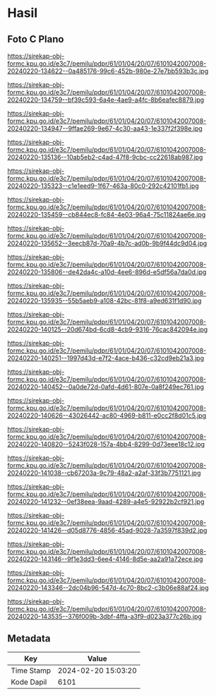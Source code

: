 # Hasil

## Foto C Plano

https://sirekap-obj-formc.kpu.go.id/e3c7/pemilu/pdpr/61/01/04/20/07/6101042007008-20240220-134622--0a485176-99c6-452b-980e-27e7bb593b3c.jpg

https://sirekap-obj-formc.kpu.go.id/e3c7/pemilu/pdpr/61/01/04/20/07/6101042007008-20240220-134759--bf39c593-6a4e-4ae9-a4fc-8b6eafec8879.jpg

https://sirekap-obj-formc.kpu.go.id/e3c7/pemilu/pdpr/61/01/04/20/07/6101042007008-20240220-134947--9ffae269-9e67-4c30-aa43-1e337f2f398e.jpg

https://sirekap-obj-formc.kpu.go.id/e3c7/pemilu/pdpr/61/01/04/20/07/6101042007008-20240220-135136--10ab5eb2-c4ad-47f8-9cbc-cc22618ab987.jpg

https://sirekap-obj-formc.kpu.go.id/e3c7/pemilu/pdpr/61/01/04/20/07/6101042007008-20240220-135323--c1e1eed9-1f67-463a-80c0-292c42101fb1.jpg

https://sirekap-obj-formc.kpu.go.id/e3c7/pemilu/pdpr/61/01/04/20/07/6101042007008-20240220-135459--cb844ec8-fc84-4e03-96a4-75c11824ae6e.jpg

https://sirekap-obj-formc.kpu.go.id/e3c7/pemilu/pdpr/61/01/04/20/07/6101042007008-20240220-135652--3eecb87d-70a9-4b7c-ad0b-9b9f44dc9d04.jpg

https://sirekap-obj-formc.kpu.go.id/e3c7/pemilu/pdpr/61/01/04/20/07/6101042007008-20240220-135806--de42da4c-a10d-4ee6-896d-e5df56a7da0d.jpg

https://sirekap-obj-formc.kpu.go.id/e3c7/pemilu/pdpr/61/01/04/20/07/6101042007008-20240220-135935--55b5aeb9-a108-42bc-81f8-a9ed631f1d90.jpg

https://sirekap-obj-formc.kpu.go.id/e3c7/pemilu/pdpr/61/01/04/20/07/6101042007008-20240220-140125--20d674bd-6cd8-4cb9-9316-76cac842094e.jpg

https://sirekap-obj-formc.kpu.go.id/e3c7/pemilu/pdpr/61/01/04/20/07/6101042007008-20240220-140251--1997d43d-e7f2-4ace-b436-c32cd9eb21a3.jpg

https://sirekap-obj-formc.kpu.go.id/e3c7/pemilu/pdpr/61/01/04/20/07/6101042007008-20240220-140452--0a0de72d-0afd-4d61-807e-0a8f249ec761.jpg

https://sirekap-obj-formc.kpu.go.id/e3c7/pemilu/pdpr/61/01/04/20/07/6101042007008-20240220-140626--43026442-ac80-4969-b811-e0cc2f8d01c5.jpg

https://sirekap-obj-formc.kpu.go.id/e3c7/pemilu/pdpr/61/01/04/20/07/6101042007008-20240220-140820--5243f028-157a-4bb4-8299-0d73eee18c12.jpg

https://sirekap-obj-formc.kpu.go.id/e3c7/pemilu/pdpr/61/01/04/20/07/6101042007008-20240220-141038--cb67203a-9c79-48a2-a2af-33f3b7751121.jpg

https://sirekap-obj-formc.kpu.go.id/e3c7/pemilu/pdpr/61/01/04/20/07/6101042007008-20240220-141232--0ef38eea-9aad-4289-a4e5-92922b2cf921.jpg

https://sirekap-obj-formc.kpu.go.id/e3c7/pemilu/pdpr/61/01/04/20/07/6101042007008-20240220-141426--d05d8776-4856-45ad-9028-7a3597f839d2.jpg

https://sirekap-obj-formc.kpu.go.id/e3c7/pemilu/pdpr/61/01/04/20/07/6101042007008-20240220-143146--9f1e3dd3-6ee4-4146-8d5e-aa2a91a72ece.jpg

https://sirekap-obj-formc.kpu.go.id/e3c7/pemilu/pdpr/61/01/04/20/07/6101042007008-20240220-143346--2dc04b96-547d-4c70-8bc2-c3b06e88af24.jpg

https://sirekap-obj-formc.kpu.go.id/e3c7/pemilu/pdpr/61/01/04/20/07/6101042007008-20240220-143535--376f009b-3dbf-4ffa-a3f9-d023a377c26b.jpg


## Metadata

| Key        | Value               |
| ---------- | ------------------- |
| Time Stamp | 2024-02-20 15:03:20 |
| Kode Dapil | 6101                |



